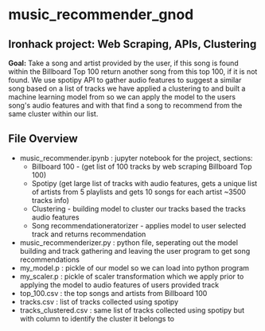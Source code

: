 # music_recommender_gnod

## Ironhack project: Web Scraping, APIs, Clustering

**Goal:** Take a song and artist provided by the user, if this song is found within the Billboard Top 100 return another song from this top 100, if it is not found. We use spotipy API to gather audio features to suggest a similar song based on a list of tracks we have applied a clustering to and built a machine learning model from so we can apply the model to the users song's audio features and with that find a song to recommend from the same cluster within our list.


## File Overview
- music_recommender.ipynb : jupyter notebook for the project, sections: 
  - Billboard 100 - (get list of 100 tracks by web scraping Billboard Top 100)
  - Spotipy (get large list of tracks with audio features, gets a unique list of artists from 5 playlists and gets 10 songs for each artist ~3500 tracks info)
  - Clustering - building model to cluster our tracks based the tracks audio features
  - Song recommendationeratorizer - applies model to user selected track and returns recommendation
- music_recommenderizer.py : python file, seperating out the model building and track gathering and leaving the user program to get song recommendations
- my_model.p : pickle of our model so we can load into python program
- my_scaler.p : pickle of scaler transformation which we apply prior to applying the model to audio features of users provided track
- top_100.csv : the top songs and artists from Billboard 100
- tracks.csv : list of tracks collected using spotipy
- tracks_clustered.csv : same list of tracks collected using spotipy but with column to identify the cluster it belongs to
